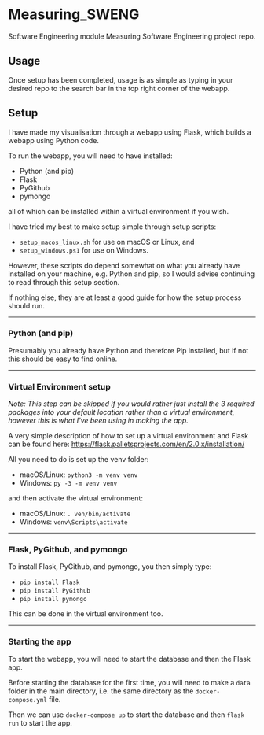 # Measuring_SWENG
Software Engineering module Measuring Software Engineering project repo.

## Usage
Once setup has been completed, usage is as simple as typing in your desired repo to the search bar in the top right corner of the webapp.

## Setup
I have made my visualisation through a webapp using Flask, which builds a webapp using Python code.

To run the webapp, you will need to have installed:
- Python (and pip)
- Flask
- PyGithub
- pymongo

all of which can be installed within a virtual environment if you wish.

I have tried my best to make setup simple through setup scripts:

- `setup_macos_linux.sh` for use on macOS or Linux, and
- `setup_windows.ps1` for use on Windows.

However, these scripts do depend somewhat on what you already have installed on your machine, e.g. Python and pip, so I would advise continuing to read through this setup section.

If nothing else, they are at least a good guide for how the setup process should run.

---

### Python (and pip)

Presumably you already have Python and therefore Pip installed, but if not this should be easy to find online.

---

### Virtual Environment setup

_Note:_ _This step can be skipped if you would rather just install the 3 required packages into your default location rather than a virtual environment, however this is what I've been using in making the app._

A very simple description of how to set up a virtual environment and Flask can be found here: https://flask.palletsprojects.com/en/2.0.x/installation/

All you need to do is set up the venv folder:
- macOS/Linux: `python3 -m venv venv`
- Windows: `py -3 -m venv venv`

and then activate the virtual environment:
- macOS/Linux: `. ven/bin/activate`
- Windows: `venv\Scripts\activate`

---

### Flask, PyGithub, and pymongo

To install Flask, PyGithub, and pymongo, you then simply type:

- `pip install Flask`
- `pip install PyGithub`
- `pip install pymongo`

This can be done in the virtual environment too.

---

### Starting the app
To start the webapp, you will need to start the database and then the Flask app.

Before starting the database for the first time, you will need to make a `data` folder in the main directory, i.e. the same directory as the `docker-compose.yml` file.

Then we can use `docker-compose up` to start the database and then `flask run` to start the app.
